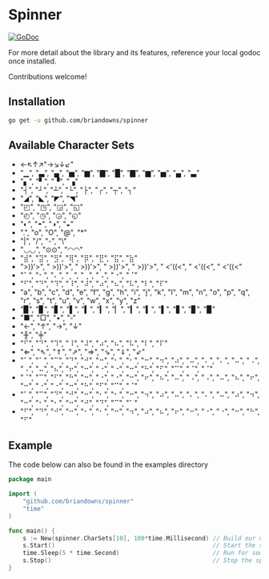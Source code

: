 # Spinner

[![GoDoc](https://godoc.org/github.com/briandowns/spinner?status.svg)](https://godoc.org/github.com/briandowns/spinner)

For more detail about the library and its features, reference your local godoc once installed.

Contributions welcome!

## Installation

```bash
go get -u github.com/briandowns/spinner
```

## Available Character Sets

* ←↖↑↗"→↘↓↙"
* "▁", "▃", "▄", "▅", "▆", "▇", "█", "▇", "▆", "▅", "▄", "▃"
* "▖", "▘", "▝", "▗"
* "┤", "┘", "┴", "└", "├", "┌", "┬", "┐"
* "◢", "◣", "◤", "◥"
* "◰", "◳", "◲", "◱"
* "◴", "◷", "◶", "◵"
* "◐", "◓", "◑", "◒"
* ".", "o", "O", "@", "*"
* "|", "/", "-", "\\"
* "◡◡", "⊙⊙", "◠◠"
* "⣾", "⣽", "⣻", "⢿", "⡿", "⣟", "⣯", "⣷"
* ">))'>", " >))'>", "  >))'>", "   >))'>", "    >))'>", "   <'((<", "  <'((<", " <'((<"
* "⠁", "⠂", "⠄", "⡀", "⢀", "⠠", "⠐", "⠈"
* "⠋", "⠙", "⠹", "⠸", "⠼", "⠴", "⠦", "⠧", "⠇", "⠏"
* "a", "b", "c", "d", "e", "f", "g", "h", "i", "j", "k", "l", "m", "n", "o", "p", "q", "r", "s", "t", "u", "v", "w", "x", "y", "z"
* "▉", "▊", "▋", "▌", "▍", "▎", "▏", "▎", "▍", "▌", "▋", "▊", "▉"
* "■", "□", "▪", "▫"
* "←", "↑", "→", "↓"
* "╫", "╪"
* "⠋", "⠙", "⠹", "⠸", "⠼", "⠴", "⠦", "⠧", "⠇", "⠏"
* "⇐", "⇖", "⇑", "⇗", "⇒", "⇘", "⇓", "⇙"
* "⠁", "⠁", "⠉", "⠙", "⠚", "⠒", "⠂", "⠂", "⠒", "⠲", "⠴", "⠤", "⠄", "⠄", "⠤", "⠠", "⠠", "⠤", "⠦", "⠖", "⠒", "⠐", "⠐", "⠒", "⠓", "⠋", "⠉", "⠈", "⠈"
* "⠈", "⠉", "⠋", "⠓", "⠒", "⠐", "⠐", "⠒", "⠖", "⠦", "⠤", "⠠", "⠠", "⠤", "⠦", "⠖", "⠒", "⠐", "⠐", "⠒", "⠓", "⠋", "⠉", "⠈"
* "⠁", "⠉", "⠙", "⠚", "⠒", "⠂", "⠂", "⠒", "⠲", "⠴", "⠤", "⠄", "⠄", "⠤", "⠴", "⠲", "⠒", "⠂", "⠂", "⠒", "⠚", "⠙", "⠉", "⠁"
* "⠋", "⠙", "⠚", "⠒", "⠂", "⠂", "⠒", "⠲", "⠴", "⠦", "⠖", "⠒", "⠐", "⠐", "⠒", "⠓", "⠋"

## Example

The code below can also be found in the examples directory

```Go
package main

import (
	"github.com/briandowns/spinner"
	"time"
)

func main() {
	s := New(spinner.CharSets[10], 100*time.Millisecond) // Build our new spinner
	s.Start()                                            // Start the spinner
	time.Sleep(5 * time.Second)                          // Run for some time to simulate work
	s.Stop()                                             // Stop the spinner
}
```
